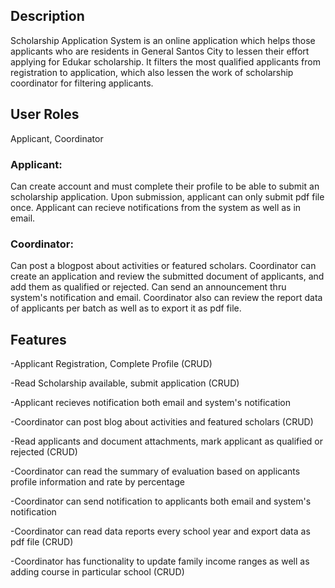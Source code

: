 <h2>Description</h2>
<p>
    Scholarship Application System is an online application which helps those applicants who are residents in General Santos City to lessen their effort applying for Edukar scholarship. It filters the most qualified applicants from registration to application, which also lessen the work of scholarship coordinator for filtering applicants.
</p>

<h2>User Roles</h2>
<p>Applicant, Coordinator </p>

<h3>Applicant:</h3>
<p>Can create account and must complete their profile to be able to submit an scholarship application. Upon submission, applicant can only submit pdf file once. Applicant can recieve notifications from the system as well as in email.</p>

<h3>Coordinator:</h3>
<p>Can post a blogpost about activities or featured scholars. Coordinator can create an application and review the submitted document of applicants, and add them as qualified or rejected. Can send an announcement thru system's notification and email. Coordinator also can review the report data of applicants per batch as well as to export it as pdf file.</p>

<h2>Features</h2>
<p>-Applicant Registration, Complete Profile (CRUD)</p>
<p>-Read Scholarship available, submit application (CRUD)</p>
<p>-Applicant recieves notification both email and system's notification</p>
<p>-Coordinator can post blog about activities and featured scholars (CRUD)</p>
<p>-Read applicants and document attachments, mark applicant as qualified or rejected (CRUD)</p>
<p>-Coordinator can read the summary of evaluation based on applicants profile information and rate by percentage</p>
<p>-Coordinator can send notification to applicants both email and system's notification</p>
<p>-Coordinator can read data reports every school year and export data as pdf file (CRUD)</p>
<p>-Coordinator has functionality to update family income ranges as well as adding course in particular school (CRUD)</p>
